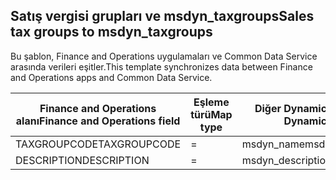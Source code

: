 ## <a name="sales-tax-groups-to-msdyn_taxgroups"></a><span data-ttu-id="f65e9-101">Satış vergisi grupları ve msdyn_taxgroups</span><span class="sxs-lookup"><span data-stu-id="f65e9-101">Sales tax groups to msdyn_taxgroups</span></span>

<span data-ttu-id="f65e9-102">Bu şablon, Finance and Operations uygulamaları ve Common Data Service arasında verileri eşitler.</span><span class="sxs-lookup"><span data-stu-id="f65e9-102">This template synchronizes data between Finance and Operations apps and Common Data Service.</span></span>

<span data-ttu-id="f65e9-103">Finance and Operations alanı</span><span class="sxs-lookup"><span data-stu-id="f65e9-103">Finance and Operations field</span></span> | <span data-ttu-id="f65e9-104">Eşleme türü</span><span class="sxs-lookup"><span data-stu-id="f65e9-104">Map type</span></span> | <span data-ttu-id="f65e9-105">Diğer Dynamics 365 alanı</span><span class="sxs-lookup"><span data-stu-id="f65e9-105">Other Dynamics 365 field</span></span> | <span data-ttu-id="f65e9-106">Varsayılan değer</span><span class="sxs-lookup"><span data-stu-id="f65e9-106">Default value</span></span>
---|---|---|---
<span data-ttu-id="f65e9-107">TAXGROUPCODE</span><span class="sxs-lookup"><span data-stu-id="f65e9-107">TAXGROUPCODE</span></span> | = | <span data-ttu-id="f65e9-108">msdyn_name</span><span class="sxs-lookup"><span data-stu-id="f65e9-108">msdyn_name</span></span> | 
<span data-ttu-id="f65e9-109">DESCRIPTION</span><span class="sxs-lookup"><span data-stu-id="f65e9-109">DESCRIPTION</span></span> | = | <span data-ttu-id="f65e9-110">msdyn_description</span><span class="sxs-lookup"><span data-stu-id="f65e9-110">msdyn_description</span></span> | 
